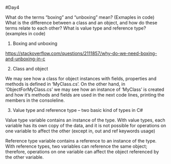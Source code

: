 #Day4

What do the terms “boxing” and “unboxing” mean? (Exmaples in code) What is the difference between a class and an object, and how do these terms relate to each other? What is value type and reference type? (examples in code)

1.	Boxing and unboxing


https://stackoverflow.com/questions/2111857/why-do-we-need-boxing-and-unboxing-in-c


2.	Class and object

We may see how a class for object instances with fields, properties and methods is defined in ‘MyClass.cs’. On the other hand, in ‘ObjectForMyClass.cs’ we may see how an instance of ‘MyClass’ is created and how it’s methods and fields are used in the next code lines, printing the members in the consoleline.


3.	Value type and reference type – two basic kind of types in C#

Value type variable contains an instance of the type. With value types, each variable has its own copy of the data, and it is not possible for operations on one variable to affect the other (except in, out and ref keywords usage)

Reference type variable contains a reference to an instance of the type. With reference types, two variables can reference the same object; therefore, operations on one variable can affect the object referenced by the other variable.
